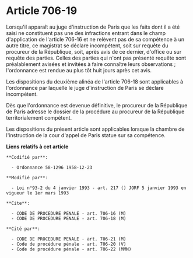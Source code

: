 # Article 706-19

Lorsqu'il apparaît au juge d'instruction de Paris que les faits dont il a été saisi ne constituent pas une des infractions
entrant dans le champ d'application de l'article 706-16 et ne relèvent pas de sa compétence à un autre titre, ce magistrat se
déclare incompétent, soit sur requête du procureur de la République, soit, après avis de ce dernier, d'office ou sur requête
des parties. Celles des parties qui n'ont pas présenté requête sont préalablement avisées et invitées à faire connaître leurs
observations ; l'ordonnance est rendue au plus tôt huit jours après cet avis.

Les dispositions du deuxième alinéa de l'article 706-18 sont applicables à l'ordonnance par laquelle le juge d'instruction de
Paris se déclare incompétent.

Dès que l'ordonnance est devenue définitive, le procureur de la République de Paris adresse le dossier de la procédure au
procureur de la République territorialement compétent.

Les dispositions du présent article sont applicables lorsque la chambre de l'instruction de la cour d'appel de Paris statue
sur sa compétence.

**Liens relatifs à cet article**

	**Codifié par**:

	  - Ordonnance 58-1296 1958-12-23

	**Modifié par**:

	  - Loi n°93-2 du 4 janvier 1993 - art. 217 () JORF 5 janvier 1993 en vigueur le 1er mars 1993

	**Cite**:

	  - CODE DE PROCEDURE PENALE - art. 706-16 (M)
	  - CODE DE PROCEDURE PENALE - art. 706-18 (M)

	**Cité par**:

	  - CODE DE PROCEDURE PENALE - art. 706-21 (M)
	  - Code de procédure pénale - art. 706-20 (V)
	  - Code de procédure pénale - art. 706-22 (MMN)
